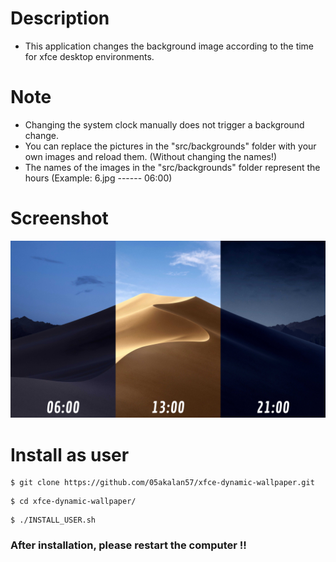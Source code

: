 # Description
* This application changes the background image according to the time for xfce desktop environments.

# Note
* Changing the system clock manually does not trigger a background change.
* You can replace the pictures in the "src/backgrounds" folder with your own images and reload them. (Without changing the names!)
* The names of the images in the "src/backgrounds" folder represent the hours (Example: 6.jpg ------ 06:00)

# Screenshot
<p align="center">
	<img src=".github/dynamic-wallpaper.jpg"/>
</p>

# Install as user
```
$ git clone https://github.com/05akalan57/xfce-dynamic-wallpaper.git
```
```
$ cd xfce-dynamic-wallpaper/
```
```
$ ./INSTALL_USER.sh
```

### After installation, please restart the computer !!